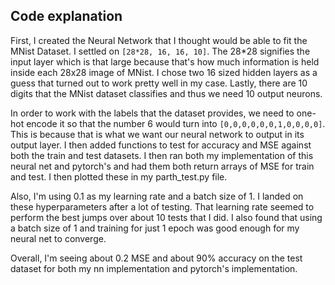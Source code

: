 ## Code explanation
First, I created the Neural Network that I thought would be able to fit the MNist Dataset. I settled on `[28*28, 16, 16, 10]`. The 28*28 signifies the input layer which is that large because that's how much information is held inside each 28x28 image of MNist. I chose two 16 sized hidden layers as a guess that turned out to work pretty well in my case. Lastly, there are 10 digits that the MNist dataset classifies and thus we need 10 output neurons.

In order to work with the labels that the dataset provides, we need to one-hot encode it so that the number 6 would turn into `[0,0,0,0,0,0,1,0,0,0,0]`. This is because that is what we want our neural network to output in its output layer. I then added functions to test for accuracy and MSE against both the train and test datasets. I then ran both my implementation of this neural net and pytorch's and had them both return arrays of MSE for train and test. I then plotted these in my parth_test.py file.

Also, I'm using 0.1 as my learning rate and a batch size of 1. I landed on these hyperparameters after a lot of testing. That learning rate seemed to perform the best jumps over about 10 tests that I did. I also found that using a batch size of 1 and training for just 1 epoch was good enough for my neural net to converge.

Overall, I'm seeing about 0.2 MSE and about 90% accuracy on the test dataset for both my nn implementation and pytorch's implementation.
